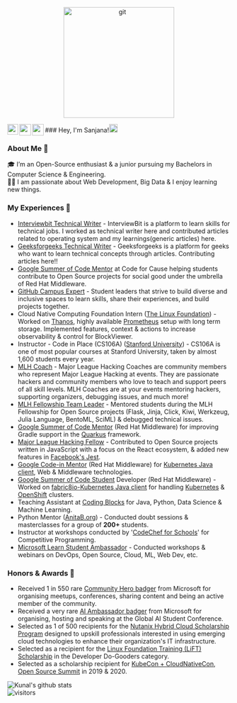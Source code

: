 <p align="center">
<a href="#">
  <img width="250" alt="git" src="https://user-images.githubusercontent.com/35633575/126677169-b9f5ee5d-248e-4317-8664-cd440154afab.png">
</a>
</p>
### Hey, I'm Sanjana!<img src="https://github.com/TheDudeThatCode/TheDudeThatCode/blob/master/Assets/Hi.gif" width="19px">

<a href="https://www.linkedin.com/in/sanjana-singh-7523a71ab/">
  <img align="left" width="24px" src="https://cdn.jsdelivr.net/npm/simple-icons@v3/icons/linkedin.svg"  />
</a>
<a href="mailto:sanjana.sikarwar24@gmail.com">
  <img align="left" width="26px" src="https://cdn.jsdelivr.net/npm/simple-icons@v3/icons/gmail.svg" />
</a>
<a href="https://www.hackerrank.com/sanjana_sikarwa1">
  <img align="left" width="26px" src="https://cdn.jsdelivr.net/npm/simple-icons@v3/icons/hackerrank.svg" />
</a>

<br />

### About Me 🚀
🎓 I’m an Open-Source enthusiast & a junior pursuing my Bachelors in Computer Science & Engineering. </br>
👨‍💻  I am passionate about Web Development, Big Data & I enjoy learning new things. </br>

### My Experiences 🙌
- [Interviewbit Technical Writer](https://www.interviewbit.com/) - InterviewBit is a platform to learn skills for technical jobs. I worked as technical writer here and contributed articles related to operating system and my learnings(generic articles) here.
- [Geeksforgeeks Technical Writer](https://auth.geeksforgeeks.org/user/sanjanasikarwar24/profile) - Geeksforgeeks is a platform for geeks who want to learn technical concepts through articles. Contributing articles here!!
- [Google Summer of Code Mentor](http://summerofcode.withgoogle.com) at Code for Cause helping students contribute to Open Source projects for social good under the umbrella of Red Hat Middleware.
- [GitHub Campus Expert](https://education.github.com/experts) - Student leaders that strive to build diverse and inclusive spaces to learn skills, share their experiences, and build projects together. 
- Cloud Native Computing Foundation Intern ([The Linux Foundation](https://www.linuxfoundation.org)) - Worked on [Thanos](https://github.com/thanos-io/thanos), highly available [Prometheus](https://github.com/prometheus/prometheus) setup with long term storage. Implemented features, context & actions to increase observability & control for BlockViewer.
- Instructor - Code in Place (CS106A) ([Stanford University](https://codeinplace.stanford.edu)) - CS106A is one of most popular courses at Stanford University, taken by almost 1,600 students every year.
- [MLH Coach](https://mlh.io/coaches) - Major League Hacking Coaches are community members who represent Major League Hacking at events. They are passionate hackers and community members who love to teach and support peers of all skill levels. MLH Coaches are at your events mentoring hackers, supporting organizers, debugging issues, and much more!
- [MLH Fellowship Team Leader](https://fellowship.mlh.io) - Mentored students during the MLH Fellowship for Open Source projects (Flask, Jinja, Click, Kiwi, Werkzeug, Julia Language, BentoML, SciML) & debugged technical issues.
- [Google Summer of Code Mentor](https://drive.google.com/file/d/1RkfG8EeWwX2vy47A99rD_0EbHBUMCVqD/view?usp=sharing) (Red Hat Middleware) for improving Gradle support in the [Quarkus](https://github.com/quarkusio/quarkus) framework.
- [Major League Hacking Fellow](https://dev.to/kunal/open-source-best-practices-mlh-fellowship-experience-43ee) - Contributed to Open Source projects written in JavaScript with a focus on the React ecosystem, & added new features in [Facebook's Jest](https://github.com/facebook/jest).
- [Google Code-in Mentor](https://drive.google.com/file/d/1qHz5857X803hgwsrXFLqW8gPwMpZeqQH/view) (Red Hat Middleware) for [Kubernetes Java client](https://github.com/fabric8io/kubernetes-client), Web & Middleware technologies.
- [Google Summer of Code Student](https://drive.google.com/file/d/13mp8w7dk2YWdvrPvg0gmCMxErgUbUza4/view?usp=sharing) Developer (Red Hat Middleware) - Worked on [fabric8io-Kubernetes Java client](https://github.com/fabric8io/kubernetes-client) for handling [Kubernetes](https://kubernetes.io) & [OpenShift](https://www.openshift.com) clusters.
- Teaching Assistant at [Coding Blocks](https://codingblocks.com) for Java, Python, Data Science & Machine Learning.
- Python Mentor ([AnitaB.org](https://drive.google.com/file/d/1XBpBcEysVfEaJu2RY13pubkPu3AN4EwW/view?usp=sharing)) - Conducted doubt sessions & masterclasses for a group of **200+** students.
- Instructor at workshops conducted by '[CodeChef for Schools](https://drive.google.com/open?id=1-gbv21BN66dY0K88pd8ir69VQ0C8ovUU)' for Competitive Programming.
- [Microsoft Learn Student Ambassador](https://studentambassadors.microsoft.com) - Conducted workshops & webinars on DevOps, Open Source, Cloud, ML, Web Dev, etc.

### Honors & Awards 🏅
- Received 1 in 550 rare [Community Hero badger](https://www.microsoft.com/skills/azureheroes) from Microsoft for organising meetups, conferences, sharing content and being an active member of the community.
- Received a very rare [AI Ambassador badger](https://www.microsoft.com/skills/azureheroes) from Microsoft for organising, hosting and speaking at the Global AI Student Conference.
- Selected as 1 of 500 recipients for the [Nutanix Hybrid Cloud Scholarship Program](https://www.udacity.com/scholarships/nutanix-hybrid-cloud-scholarship-program) designed to upskill professionals interested in using emerging cloud technologies to enhance their organization's IT infrastructure.
- Selected as a recipient for the [Linux Foundation Training (LiFT) Scholarship](https://www.linuxfoundation.org/about/diversity-inclusiveness/lift-scholarships/) in the Developer Do-Gooders category.
- Selected as a scholarship recipient for [KubeCon + CloudNativeCon](https://events19.linuxfoundation.org/events/kubecon-cloudnativecon-north-america-2019/), [Open Source Summit](https://events.linuxfoundation.org/open-source-summit-north-america/) in 2019 & 2020.

![Kunal's github stats](https://github-readme-stats.vercel.app/api?username=kunal-kushwaha&show_icons=true&hide_border=true)
<br />
![visitors](https://visitor-badge.laobi.icu/badge?page_id=kunal-kushwaha.kunal-kushwaha)
